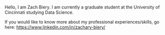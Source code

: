 Hello, I am Zach Biery. I am currently a graduate student at the University of Cincinnati 
studying Data Science. 

If you would like to know more about my professional experiences/skills, go here: https://www.linkedin.com/in/zachary-biery/


